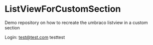 # ListViewForCustomSection
Demo repository on how to recreate the umbraco listview in a custom section

Login:
test@test.com
testtest
